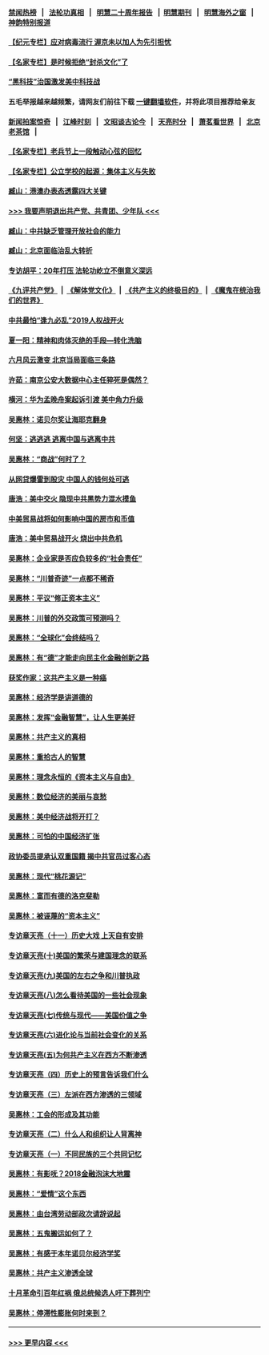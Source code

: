 #### [禁闻热榜](热点新闻.md?=0)  &nbsp;&nbsp;|&nbsp;&nbsp; [法轮功真相](https://github.com/gfw-breaker/truth/blob/master/README.md?=0) &nbsp;&nbsp;|&nbsp;&nbsp; [明慧二十周年报告](https://github.com/gfw-breaker/mh-reports/blob/master/README.md?=0) &nbsp;&nbsp;|&nbsp;&nbsp;[明慧期刊](https://github.com/gfw-breaker/mh-qikan) &nbsp;&nbsp;|&nbsp;&nbsp; [明慧海外之窗](https://github.com/gfw-breaker/mh-news/blob/master/README.md?=0) &nbsp;&nbsp;|&nbsp;&nbsp; [神韵特别报道](https://github.com/gfw-breaker/mh-news/blob/master/shenyun.md?=0)
#### [【纪元专栏】应对病毒流行 渥京未以加人为先引担忧](../pages/nsc423/n11875714.md?t=03030602) 
#### [【名家专栏】是时候拒绝“封杀文化”了](../pages/nsc423/n11814093.md?t=03030602) 
#### [“黑科技”治国激发美中科技战](../pages/nsc423/n11638056.md?t=03030602) 
#### 五毛举报越来越频繁，请网友们前往下载 [一键翻墙软件](https://github.com/gfw-breaker/ssr-accounts)，并将此项目推荐给亲友
#### [新闻拍案惊奇](https://github.com/gfw-breaker/banned-news/blob/master/pages/link4.md) &nbsp;&nbsp;|&nbsp;&nbsp; [江峰时刻](https://github.com/gfw-breaker/banned-news/blob/master/pages/link4.md) &nbsp;&nbsp;|&nbsp;&nbsp; [文昭谈古论今](https://github.com/gfw-breaker/banned-news/blob/master/pages/link4.md) &nbsp;&nbsp;|&nbsp;&nbsp; [天亮时分](https://github.com/gfw-breaker/banned-news/blob/master/pages/link4.md) &nbsp;&nbsp;|&nbsp;&nbsp; [萧茗看世界](https://github.com/gfw-breaker/banned-news/blob/master/pages/link4.md) &nbsp;&nbsp;|&nbsp;&nbsp; [北京老茶馆](https://github.com/gfw-breaker/banned-news/blob/master/pages/link4.md) &nbsp;&nbsp;|&nbsp;&nbsp; 
#### [【名家专栏】老兵节上一段触动心弦的回忆](../pages/nsc423/n11646016.md?t=03030602) 
#### [【名家专栏】公立学校的起源：集体主义与失败](../pages/nsc423/n11601833.md?t=03030602) 
#### [臧山：港澳办表态透露四大关键](../pages/nsc423/n11421628.md?t=03030602) 
#### [>>> 我要声明退出共产党、共青团、少年队 <<<](https://github.com/begood0513/goodnews/blob/master/quit/letter.md) 
#### [臧山：中共缺乏管理开放社会的能力](../pages/nsc423/n11407457.md?t=03030602) 
#### [臧山：北京面临治乱大转折](../pages/nsc423/n11406895.md?t=03030602) 
#### [专访胡平：20年打压 法轮功屹立不倒意义深远](../pages/nsc423/n11398800.md?t=03030602) 
#### [《九评共产党》](https://github.com/begood0513/9ping.md/blob/master/README.md) &nbsp;|&nbsp; [《解体党文化》](../../../../jtdwh.md/blob/master/README.md)  &nbsp;|&nbsp; [《共产主义的终极目的》](../../../../gczydzjmd.md/blob/master/README.md) &nbsp;|&nbsp; [《魔鬼在统治我们的世界》](../../../../mgztzwmdsj.md/blob/master/README.md) 
#### [中共最怕“逢九必乱”2019人权战开火](../pages/nsc423/n11385248.md?t=03030602) 
#### [夏一阳：精神和肉体灭绝的手段—转化洗脑](../pages/nsc423/n11368250.md?t=03030602) 
#### [六月风云激变 北京当局面临三条路](../pages/nsc423/n11313668.md?t=03030602) 
#### [许茹：南京公安大数据中心主任猝死是偶然？](../pages/nsc423/n11064744.md?t=03030602) 
#### [横河：华为孟晚舟案起诉引渡 美中角力升级](../pages/nsc423/n11027230.md?t=03030602) 
#### [吴惠林：诺贝尔奖让海耶克翻身](../pages/nsc423/n10890049.md?t=03030602) 
#### [何坚：逃逃逃 逃离中国与逃离中共](../pages/nsc423/n10592891.md?t=03030602) 
#### [吴惠林：“商战”何时了？](../pages/nsc423/n10573558.md?t=03030602) 
#### [从网贷爆雷到股灾 中国人的钱何处可逃](../pages/nsc423/n10572800.md?t=03030602) 
#### [唐浩：美中交火 隐现中共黑势力混水摸鱼](../pages/nsc423/n10544040.md?t=03030602) 
#### [中美贸易战将如何影响中国的房市和币值](../pages/nsc423/n10543697.md?t=03030602) 
#### [唐浩：美中贸易战开火 烧出中共危机](../pages/nsc423/n10540126.md?t=03030602) 
#### [吴惠林：企业家是否应负较多的“社会责任”](../pages/nsc423/n10535022.md?t=03030602) 
#### [吴惠林：“川普奇迹”一点都不稀奇](../pages/nsc423/n10512808.md?t=03030602) 
#### [吴惠林：平议“修正资本主义”](../pages/nsc423/n10495724.md?t=03030602) 
#### [吴惠林：川普的外交政策可预测吗？](../pages/nsc423/n10462387.md?t=03030602) 
#### [吴惠林：“全球化”会终结吗？](../pages/nsc423/n10452838.md?t=03030602) 
#### [吴惠林：有“德”才能走向民主化金融创新之路](../pages/nsc423/n10432292.md?t=03030602) 
#### [获奖作家：这共产主义是一种癌](../pages/nsc423/n10431541.md?t=03030602) 
#### [吴惠林：经济学是讲道德的](../pages/nsc423/n10398014.md?t=03030602) 
#### [吴惠林：发挥“金融智慧”，让人生更美好](../pages/nsc423/n10375019.md?t=03030602) 
#### [吴惠林：共产主义的真相](../pages/nsc423/n10351394.md?t=03030602) 
#### [吴惠林：重拾古人的智慧](../pages/nsc423/n10337691.md?t=03030602) 
#### [吴惠林：理念永恒的《资本主义与自由》](../pages/nsc423/n10316274.md?t=03030602) 
#### [吴惠林：数位经济的美丽与哀愁](../pages/nsc423/n10292946.md?t=03030602) 
#### [吴惠林：美中经济战将开打？](../pages/nsc423/n10258825.md?t=03030602) 
#### [吴惠林：可怕的中国经济扩张](../pages/nsc423/n10219147.md?t=03030602) 
#### [政协委员提承认双重国籍 揭中共官员过客心态](../pages/nsc423/n10208809.md?t=03030602) 
#### [吴惠林：现代“桃花源记”](../pages/nsc423/n10185234.md?t=03030602) 
#### [吴惠林：富而有德的洛克斐勒](../pages/nsc423/n10142264.md?t=03030602) 
#### [吴惠林：被诬蔑的“资本主义”](../pages/nsc423/n10124816.md?t=03030602) 
#### [专访章天亮（十一）历史大戏 上天自有安排](../pages/nsc423/n10094905.md?t=03030602) 
#### [专访章天亮(十)美国的繁荣与建国理念的联系](../pages/nsc423/n10094899.md?t=03030602) 
#### [专访章天亮(九)美国的左右之争和川普执政](../pages/nsc423/n10094889.md?t=03030602) 
#### [专访章天亮(八)怎么看待美国的一些社会现象](../pages/nsc423/n10094857.md?t=03030602) 
#### [专访章天亮(七)传统与现代——美国价值之争](../pages/nsc423/n10093140.md?t=03030602) 
#### [专访章天亮(六)进化论与当前社会变化的关系](../pages/nsc423/n10092036.md?t=03030602) 
#### [专访章天亮(五)为何共产主义在西方不断渗透](../pages/nsc423/n10083620.md?t=03030602) 
#### [专访章天亮（四）历史上的预言告诉我们什么](../pages/nsc423/n10083606.md?t=03030602) 
#### [专访章天亮（三）左派在西方渗透的三领域](../pages/nsc423/n10081115.md?t=03030602) 
#### [吴惠林：工会的形成及其功能](../pages/nsc423/n10080633.md?t=03030602) 
#### [专访章天亮（二）什么人和组织让人背离神](../pages/nsc423/n10076637.md?t=03030602) 
#### [专访章天亮（一）不同民族的三个共同记忆](../pages/nsc423/n10074188.md?t=03030602) 
#### [吴惠林：有影呒？2018金融泡沫大地震](../pages/nsc423/n10040534.md?t=03030602) 
#### [吴惠林：“爱情”这个东西](../pages/nsc423/n10019423.md?t=03030602) 
#### [吴惠林：由台湾劳动部政次请辞说起](../pages/nsc423/n9979679.md?t=03030602) 
#### [吴惠林：五鬼搬运如何了？](../pages/nsc423/n9925338.md?t=03030602) 
#### [吴惠林：有感于本年诺贝尔经济学奖](../pages/nsc423/n9871883.md?t=03030602) 
#### [吴惠林：共产主义渗透全球](../pages/nsc423/n9812748.md?t=03030602) 
#### [十月革命引百年红祸 俄总统候选人吁下葬列宁](../pages/nsc423/n9810182.md?t=03030602) 
#### [吴惠林：停滞性膨胀何时来到？](../pages/nsc423/n9764136.md?t=03030602) 

----
#### [ >>> 更早内容 <<< ](../indexes/nsc423-earlier.md)
